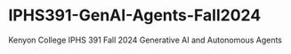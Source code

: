 # IPHS391-GenAI-Agents-Fall2024
Kenyon College IPHS 391 Fall 2024 Generative AI and Autonomous Agents
